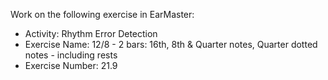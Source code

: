 Work on the following exercise in EarMaster:
- Activity: Rhythm Error Detection
- Exercise Name: 12/8 - 2 bars: 16th, 8th & Quarter notes, Quarter dotted notes - including rests
- Exercise Number: 21.9
